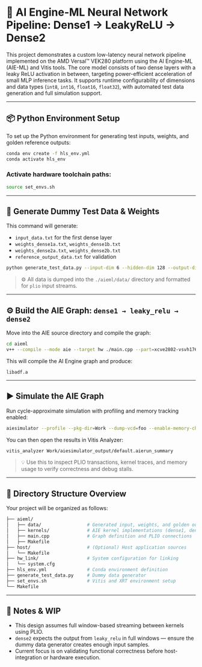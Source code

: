 # 🧠 AI Engine-ML Neural Network Pipeline: Dense1 → LeakyReLU → Dense2

This project demonstrates a custom low-latency neural network pipeline implemented on the AMD Versal™ VEK280 platform using the AI Engine-ML (AIE-ML) and Vitis tools. The core model consists of two dense layers with a leaky ReLU activation in between, targeting power-efficient acceleration of small MLP inference tasks. It supports runtime configurability of dimensions and data types (`int8`, `int16`, `float16`, `float32`), with automated test data generation and full simulation support.

---

## 📦 Python Environment Setup

To set up the Python environment for generating test inputs, weights, and golden reference outputs:

```bash
conda env create -f hls_env.yml
conda activate hls_env
```

### Activate hardware toolchain paths:

```bash
source set_envs.sh
```

---

## 🧪 Generate Dummy Test Data & Weights

This command will generate:

- `input_data.txt` for the first dense layer
- `weights_dense1a.txt`, `weights_dense1b.txt`
- `weights_dense2a.txt`, `weights_dense2b.txt`
- `reference_output_data.txt` for validation

```bash
python generate_test_data.py --input-dim 6 --hidden-dim 128 --output-dim 128 --dtype float32 --seed 123
```

> ⚙️ All data is dumped into the `./aieml/data/` directory and formatted for `plio` input streams.

---

## ⚙️ Build the AIE Graph: `dense1 → leaky_relu → dense2`

Move into the AIE source directory and compile the graph:

```bash
cd aieml
v++ --compile --mode aie --target hw ./main.cpp --part=xcve2802-vsvh1760-2MP-e-S -I./data -I./kernels
```

This will compile the AI Engine graph and produce:

```
libadf.a
```

---

## ▶️ Simulate the AIE Graph

Run cycle-approximate simulation with profiling and memory tracking enabled:

```bash
aiesimulator --profile --pkg-dir=Work --dump-vcd=foo --enable-memory-check
```

You can then open the results in Vitis Analyzer:

```bash
vitis_analyzer Work/aiesimulator_output/default.aierun_summary
```

> 💡 Use this to inspect PLIO transactions, kernel traces, and memory usage to verify correctness and debug stalls.

---

## 📁 Directory Structure Overview

Your project will be organized as follows:

```bash
├── aieml/
│   ├── data/                 # Generated input, weights, and golden output
│   ├── kernels/              # AIE kernel implementations (dense1, dense2, leaky_relu)
│   ├── main.cpp              # Graph definition and PLIO connections
│   ├── Makefile
├── host/                     # (Optional) Host application sources
│   └── Makefile
├── hw_link/                  # System configuration for linking
│   └── system.cfg
├── hls_env.yml               # Conda environment definition
├── generate_test_data.py     # Dummy data generator
├── set_envs.sh               # Vitis and XRT environment setup
└── Makefile
```

---

## 🚧 Notes & WIP

- This design assumes full window-based streaming between kernels using PLIO.
- `dense2` expects the output from `leaky_relu` in full windows — ensure the dummy data generator creates enough input samples.
- Current focus is on validating functional correctness before host-integration or hardware execution.
